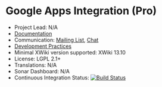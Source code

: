 # Google Apps Integration (Pro)

* Project Lead: N/A
* [Documentation](https://store.xwiki.com/xwiki/bin/view/Extension/GoogleAppsIntegration)
* Communication: [Mailing List](http://dev.xwiki.org/xwiki/bin/view/Community/MailingLists), [Chat]( http://dev.xwiki.org/xwiki/bin/view/Community/Chat)
* [Development Practices](http://dev.xwiki.org)
* Minimal XWiki version supported: XWiki 13.10
* License: LGPL 2.1+
* Translations: N/A
* Sonar Dashboard: N/A
* Continuous Integration Status: [![Build Status](http://ci.xwikisas.com/view/All/job/xwikisas/job/application-googleapps/job/master/badge/icon)](http://ci.xwikisas.com/view/All/job/xwikisas/job/application-googleapps/job/master/)
